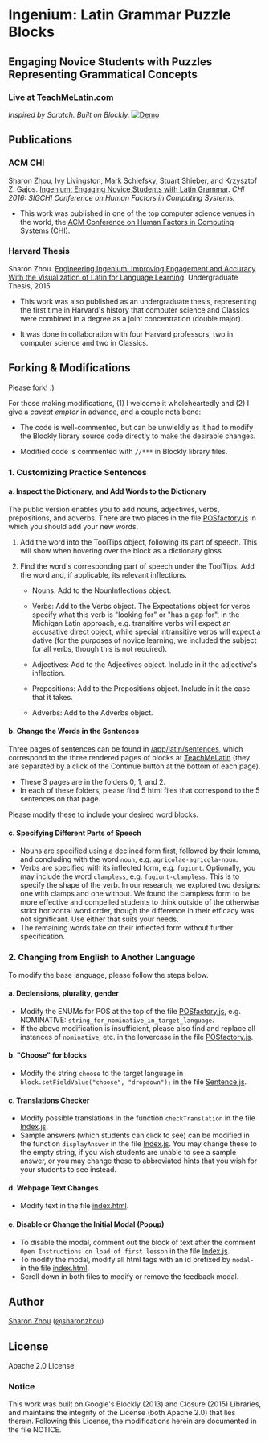 # Ingenium: Latin Grammar Puzzle Blocks
## Engaging Novice Students with Puzzles Representing Grammatical Concepts

### Live at [TeachMeLatin.com](http://TeachMeLatin.com)

_Inspired by Scratch. Built on Blockly._
[![Demo](https://github.com/sharonzhou/ingenium/demo.gif)](http://www.youtube.com/watch?v=T-D1KVIuvjA)

## Publications
### ACM CHI
Sharon Zhou, Ivy Livingston, Mark Schiefsky, Stuart Shieber, and Krzysztof Z. Gajos. [Ingenium: Engaging Novice Students with Latin Grammar](https://dash.harvard.edu/handle/1/24833590). _CHI 2016: SIGCHI Conference on Human Factors in Computing Systems._

- This work was published in one of the top computer science venues in the world, the [ACM Conference on Human Factors in Computing Systems (CHI)](https://en.wikipedia.org/wiki/Conference_on_Human_Factors_in_Computing_Systems).

### Harvard Thesis
Sharon Zhou. [Engineering Ingenium: Improving Engagement and Accuracy With the Visualization of Latin for Language Learning](https://dash.harvard.edu/handle/1/14398527). Undergraduate Thesis, 2015.

- This work was also published as an undergraduate thesis, representing the first time in Harvard's history that computer science and Classics were combined in a degree as a joint concentration (double major). 

- It was done in collaboration with four Harvard professors, two in computer science and two in Classics.

## Forking & Modifications
Please fork! :) 

For those making modifications, (1) I welcome it wholeheartedly and (2) I give a _caveat emptor_ in advance, and a couple nota bene:

- The code is well-commented, but can be unwieldly as it had to modify the Blockly library source code directly to make the desirable changes.

- Modified code is commented with `//***` in Blockly library files.

### 1. Customizing Practice Sentences
#### a. Inspect the Dictionary, and Add Words to the Dictionary
The public version enables you to add nouns, adjectives, verbs, prepositions, and adverbs. There are two places in the file [POSfactory.js](https://github.com/sharonzhou/ingenium/app/blocks/POSfactory.js) in which you should add your new words. 
	
1. Add the word into the ToolTips object, following its part of speech. This will show when hovering over the block as a dictionary gloss. 
	
2. Find the word's corresponding part of speech under the ToolTips. Add the word and, if applicable, its relevant inflections. 
	
	- Nouns: Add to the NounInflections object. 
	
	- Verbs: Add to the Verbs object. The Expectations object for verbs specify what this verb is "looking for" or "has a gap for", in the Michigan Latin approach, e.g. transitive verbs will expect an accusative direct object, while special intransitive verbs will expect a dative (for the purposes of novice learning, we included the subject for all verbs, though this is not required). 
	
	- Adjectives: Add to the Adjectives object. Include in it the adjective's inflection.
	
	- Prepositions: Add to the Prepositions object. Include in it the case that it takes.
	
	- Adverbs: Add to the Adverbs object.

#### b. Change the Words in the Sentences
Three pages of sentences can be found in [/app/latin/sentences](https://github.com/sharonzhou/ingenium/app/latin/sentences), which correspond to the three rendered pages of blocks at [TeachMeLatin](http://TeachMeLatin.com) (they are separated by a click of the Continue button at the bottom of each page). 

- These 3 pages are in the folders 0, 1, and 2. 
- In each of these folders, please find 5 html files that correspond to the 5 sentences on that page. 

Please modify these to include your desired word blocks.

#### c. Specifying Different Parts of Speech
- Nouns are specified using a declined form first, followed by their lemma, and concluding with the word `noun`, e.g. `agricolae-agricola-noun`.
- Verbs are specified with its inflected form, e.g. `fugiunt`. Optionally, you may include the word `clampless`, e.g. `fugiunt-clampless`. This is to specify the shape of the verb. In our research, we explored two designs: one with clamps and one without. We found the clampless form to be more effective and compelled students to think outside of the otherwise strict horizontal word order, though the difference in their efficacy was not significant. Use either that suits your needs.
- The remaining words take on their inflected form without further specification.

### 2. Changing from English to Another Language
To modify the base language, please follow the steps below. 
#### a. Declensions, plurality, gender
- Modify the ENUMs for POS at the top of the file [POSfactory.js](https://github.com/sharonzhou/ingenium/app/blocks/POSfactory.js), e.g. NOMINATIVE: `string_for_nominative_in_target_language`.
- If the above modification is insufficient, please also find and replace all instances of `nominative`, etc. in the lowercase in the file [POSfactory.js](https://github.com/sharonzhou/ingenium/app/blocks/POSfactory.js).

#### b. "Choose" for blocks
- Modify the string `choose` to the target language in `block.setFieldValue("choose", "dropdown");` in the file [Sentence.js](https://github.com/sharonzhou/ingenium/app/latin/js/Sentence.js).

#### c. Translations Checker
- Modify possible translations in the function `checkTranslation` in the file [Index.js](https://github.com/sharonzhou/ingenium/app/latin/js/Index.js).
- Sample answers (which students can click to see) can be modified in the function `displayAnswer` in the file [Index.js](https://github.com/sharonzhou/ingenium/app/latin/js/Index.js). You may change these to the empty string, if you wish students are unable to see a sample answer, or you may change these to abbreviated hints that you wish for your students to see instead.

#### d. Webpage Text Changes
- Modify text in the file [index.html](https://github.com/sharonzhou/ingenium/app/latin/index.html).

#### e. Disable or Change the Initial Modal (Popup)
- To disable the modal, comment out the block of text after the comment `Open Instructions on load of first lesson` in the file [Index.js](https://github.com/sharonzhou/ingenium/app/latin/js/Index.js).
- To modify the modal, modify all html tags with an id prefixed by `modal-` in the file [index.html](https://github.com/sharonzhou/ingenium/app/latin/index.html).
- Scroll down in both files to modify or remove the feedback modal.

## Author
[Sharon Zhou](http://sharonzhou.me) ([@sharonzhou](https://github.com/sharonzhou))

## License
Apache 2.0 License

### Notice
This work was built on Google's Blockly (2013) and Closure (2015) Libraries, and maintains the integrity of the License (both Apache 2.0) that lies therein. Following this License, the modifications herein are documented in the file NOTICE.



